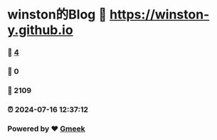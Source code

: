 # winston的Blog :link: https://winston-y.github.io 
### :page_facing_up: [4](https://winston-y.github.io/tag.html) 
### :speech_balloon: 0 
### :hibiscus: 2109 
### :alarm_clock: 2024-07-16 12:37:12 
### Powered by :heart: [Gmeek](https://github.com/Meekdai/Gmeek)
